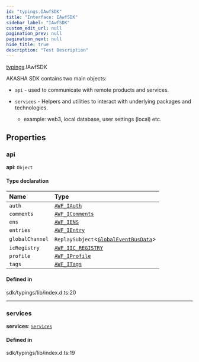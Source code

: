 ```yaml
---
id: "typings.IAwfSDK"
title: "Interface: IAwfSDK"
sidebar_label: "IAwfSDK"
custom_edit_url: null
pagination_prev: null
pagination_next: null
hide_title: true
description: "Test Description"
---
```


[typings](../namespaces/typings.md).IAwfSDK

AKASHA SDK contains two main objects:

- `api` - used to communicate with remote products and services.

- `services` - Helpers and utilities to interact with underlying packages and technologies.
    - example: web3, local database, user settings (local) etc.

## Properties

### api

 **api**: `Object`

#### Type declaration

| Name | Type |
| :------ | :------ |
| `auth` | [`AWF_IAuth`](sdk.AWF_IAuth.md) |
| `comments` | [`AWF_IComments`](sdk.AWF_IComments.md) |
| `ens` | [`AWF_IENS`](sdk.AWF_IENS.md) |
| `entries` | [`AWF_IEntry`](sdk.AWF_IEntry.md) |
| `globalChannel` | `ReplaySubject`<[`GlobalEventBusData`](../namespaces/sdk.md#globaleventbusdata)\> |
| `icRegistry` | [`AWF_IIC_REGISTRY`](sdk.AWF_IIC_REGISTRY.md) |
| `profile` | [`AWF_IProfile`](sdk.AWF_IProfile.md) |
| `tags` | [`AWF_ITags`](sdk.AWF_ITags.md) |

#### Defined in

sdk/typings/lib/index.d.ts:20

___

### services

 **services**: [`Services`](typings.Services.md)

#### Defined in

sdk/typings/lib/index.d.ts:19
